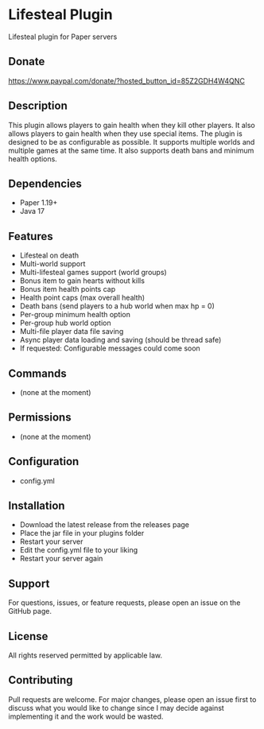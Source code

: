 # Lifesteal Plugin
Lifesteal plugin for Paper servers

## Donate
https://www.paypal.com/donate/?hosted_button_id=85Z2GDH4W4QNC

## Description
This plugin allows players to gain health when they kill other players. It also allows players to gain health when they
use special items. The plugin is designed to be as configurable as possible. It supports multiple worlds and multiple
games at the same time. It also supports death bans and minimum health options.

## Dependencies
 - Paper 1.19+
 - Java 17

## Features
 - Lifesteal on death
 - Multi-world support
 - Multi-lifesteal games support (world groups)
 - Bonus item to gain hearts without kills
 - Bonus item health points cap
 - Health point caps (max overall health)
 - Death bans (send players to a hub world when max hp = 0)
 - Per-group minimum health option
 - Per-group hub world option
 - Multi-file player data file saving
 - Async player data loading and saving (should be thread safe)
 - If requested: Configurable messages could come soon

## Commands
 - (none at the moment)

## Permissions
 - (none at the moment)

## Configuration
 - config.yml

## Installation
 - Download the latest release from the releases page
 - Place the jar file in your plugins folder
 - Restart your server
 - Edit the config.yml file to your liking
 - Restart your server again

## Support
For questions, issues, or feature requests, please open an issue on the GitHub page.

## License
All rights reserved permitted by applicable law.

## Contributing
Pull requests are welcome. For major changes, please open an issue first to discuss what you would like to change since 
I may decide against implementing it and the work would be wasted.